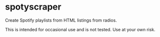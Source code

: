 # spotyscraper
Create Spotify playlists from HTML listings from radios.

This is intended for occasional use and is not tested. Use at your own risk.
